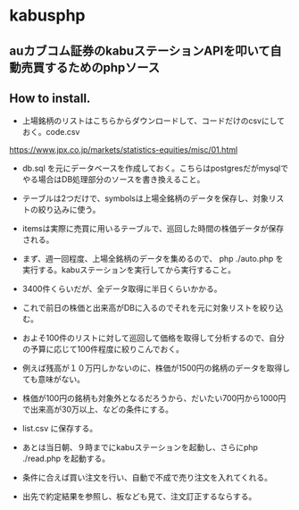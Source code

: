 # kabusphp
## auカブコム証券のkabuステーションAPIを叩いて自動売買するためのphpソース

## How to install.

- 上場銘柄のリストはこちらからダウンロードして、コードだけのcsvにしておく。code.csv

https://www.jpx.co.jp/markets/statistics-equities/misc/01.html

- db.sql を元にデータベースを作成しておく。こちらはpostgresだがmysqlでやる場合はDB処理部分のソースを書き換えること。
- テーブルは2つだけで、symbolsは上場全銘柄のデータを保存し、対象リストの絞り込みに使う。
- itemsは実際に売買に用いるテーブルで、巡回した時間の株価データが保存される。
- まず、週一回程度、上場全銘柄のデータを集めるので、 php ./auto.php を実行する。kabuステーションを実行してから実行すること。
- 3400件くらいだが、全データ取得に半日くらいかかる。
- これで前日の株価と出来高がDBに入るのでそれを元に対象リストを絞り込む。

- およそ100件のリストに対して巡回して価格を取得して分析するので、自分の予算に応じて100件程度に絞りこんでおく。
- 例えば残高が１０万円しかないのに、株価が1500円の銘柄のデータを取得しても意味がない。

- 株価が100円の銘柄も対象外となるだろうから、だいたい700円から1000円で出来高が30万以上、などの条件にする。

- list.csv に保存する。
- あとは当日朝、９時までにkabuステーションを起動し、さらにphp ./read.php を起動する。
- 条件に合えば買い注文を行い、自動で不成で売り注文を入れてくれる。
- 出先で約定結果を参照し、板なども見て、注文訂正するならする。

